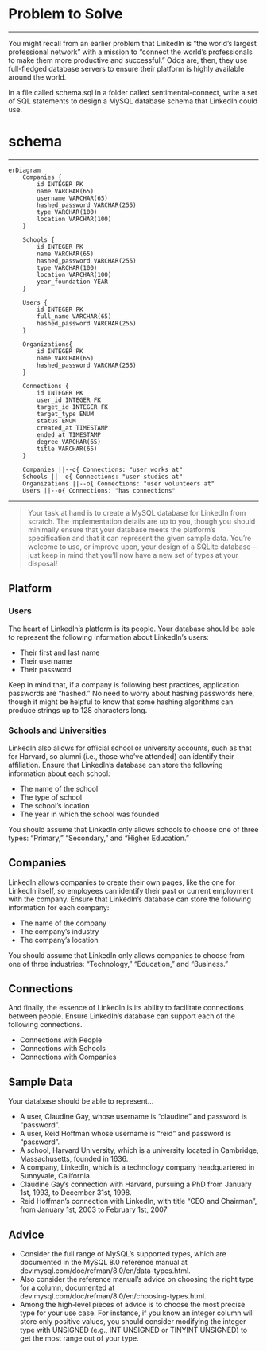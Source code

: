 # Problem to Solve
---
You might recall from an earlier problem that LinkedIn is “the world’s largest professional network” with a mission to “connect the world’s professionals to make them more productive and successful.” Odds are, then, they use full-fledged database servers to ensure their platform is highly available around the world.

In a file called schema.sql in a folder called sentimental-connect, write a set of SQL statements to design a MySQL database schema that LinkedIn could use.

# schema
---
```mermaid
erDiagram
    Companies {
        id INTEGER PK
        name VARCHAR(65)
        username VARCHAR(65)
        hashed_password VARCHAR(255)
        type VARCHAR(100)
        location VARCHAR(100)
    }

    Schools {
        id INTEGER PK
        name VARCHAR(65)
        hashed_password VARCHAR(255)
        type VARCHAR(100)
        location VARCHAR(100)
        year_foundation YEAR
    }

    Users {
        id INTEGER PK
        full_name VARCHAR(65)
        hashed_password VARCHAR(255)
    }

    Organizations{
        id INTEGER PK
        name VARCHAR(65)
        hashed_password VARCHAR(255)
    }

    Connections {
        id INTEGER PK
        user_id INTEGER FK
        target_id INTEGER FK
        target_type ENUM
        status ENUM
        created_at TIMESTAMP
        ended_at TIMESTAMP
        degree VARCHAR(65)
        title VARCHAR(65)
    }

    Companies ||--o{ Connections: "user works at"
    Schools ||--o{ Connections: "user studies at"
    Organizations ||--o{ Connections: "user volunteers at"
    Users ||--o{ Connections: "has connections"

```


---
> Your task at hand is to create a MySQL database for LinkedIn from scratch. The implementation details are up to you, though you should minimally ensure that your database meets the platform’s specification and that it can represent the given sample data. You’re welcome to use, or improve upon, your design of a SQLite database—just keep in mind that you’ll now have a new set of types at your disposal!

## Platform
### Users
The heart of LinkedIn’s platform is its people. Your database should be able to represent the following information about LinkedIn’s users:

- Their first and last name
- Their username
- Their password

Keep in mind that, if a company is following best practices, application passwords are “hashed.” No need to worry about hashing passwords here, though it might be helpful to know that some hashing algorithms can produce strings up to 128 characters long.

### Schools and Universities

LinkedIn also allows for official school or university accounts, such as that for Harvard, so alumni (i.e., those who’ve attended) can identify their affiliation. Ensure that LinkedIn’s database can store the following information about each school:

- The name of the school
- The type of school
- The school’s location
- The year in which the school was founded

You should assume that LinkedIn only allows schools to choose one of three types: “Primary,” “Secondary,” and “Higher Education.”

## Companies
LinkedIn allows companies to create their own pages, like the one for LinkedIn itself, so employees can identify their past or current employment with the company. Ensure that LinkedIn’s database can store the following information for each company:

- The name of the company
- The company’s industry
- The company’s location

You should assume that LinkedIn only allows companies to choose from one of three industries: “Technology,” “Education,” and “Business.”

## Connections
And finally, the essence of LinkedIn is its ability to facilitate connections between people. Ensure LinkedIn’s database can support each of the following connections.

- Connections with People
- Connections with Schools
- Connections with Companies

## Sample Data
Your database should be able to represent…

- A user, Claudine Gay, whose username is “claudine” and password is “password”.
- A user, Reid Hoffman whose username is “reid” and password is “password”.
- A school, Harvard University, which is a university located in Cambridge, Massachusetts, founded in 1636.
- A company, LinkedIn, which is a technology company headquartered in Sunnyvale, California.
- Claudine Gay’s connection with Harvard, pursuing a PhD from January 1st, 1993, to December 31st, 1998.
- Reid Hoffman’s connection with LinkedIn, with title “CEO and Chairman”, from January 1st, 2003 to February 1st, 2007

## Advice
- Consider the full range of MySQL’s supported types, which are documented in the MySQL 8.0 reference manual at dev.mysql.com/doc/refman/8.0/en/data-types.html.
- Also consider the reference manual’s advice on choosing the right type for a column, documented at dev.mysql.com/doc/refman/8.0/en/choosing-types.html.
- Among the high-level pieces of advice is to choose the most precise type for your use case. For instance, if you know an integer column will store only positive values, you should consider modifying the integer type with UNSIGNED (e.g., INT UNSIGNED or TINYINT UNSIGNED) to get the most range out of your type.
